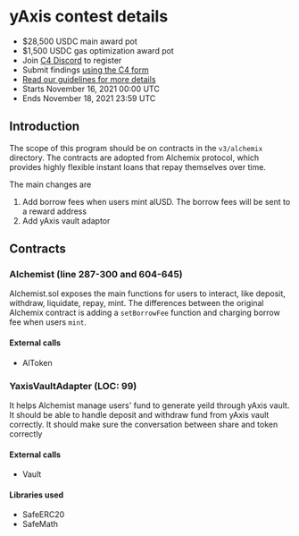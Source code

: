 # yAxis contest details
- $28,500 USDC main award pot
- $1,500 USDC gas optimization award pot
- Join [C4 Discord](https://discord.gg/code4rena) to register
- Submit findings [using the C4 form](https://code423n4.com/2021-11-yaxis-contest/submit)
- [Read our guidelines for more details](https://docs.code4rena.com/roles/wardens)
- Starts November 16, 2021 00:00 UTC
- Ends November 18, 2021 23:59 UTC

## Introduction

The scope of this program should be on contracts in the `v3/alchemix` directory. The contracts are adopted from Alchemix protocol, which provides highly flexible instant loans that repay themselves over time.

The main changes are

1. Add borrow fees when users mint alUSD. The borrow fees will be sent to a reward address
2. Add yAxis vault adaptor

## Contracts

### Alchemist (line 287-300 and 604-645)

Alchemist.sol exposes the main functions for users to interact, like deposit, withdraw, liquidate, repay, mint. The differences between the original Alchemix contract is adding a `setBorrowFee` function and charging borrow fee when users `mint`.

#### External calls
- AlToken

### YaxisVaultAdapter (LOC: 99)

It helps Alchemist manage users' fund to generate yeild through yAxis vault. It should be able to handle deposit and withdraw fund from yAxis vault correctly. It should make sure the conversation between share and token correctly

#### External calls
- Vault

#### Libraries used
- SafeERC20
- SafeMath
